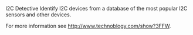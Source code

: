 I2C Detective
Identify I2C devices from a database of the most popular I2C sensors and other devices.

For more information see http://www.technoblogy.com/show?3FFW.
